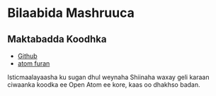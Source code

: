 # Bilaabida Mashruuca

## Maktabadda Koodhka

* [Github](https://github.com/3TiSite)
* [atom furan](https://atomgit.com/orgs/3ti)

Isticmaalayaasha ku sugan dhul weynaha Shiinaha waxay geli karaan ciwaanka koodka ee Open Atom ee kore, kaas oo dhakhso badan.

